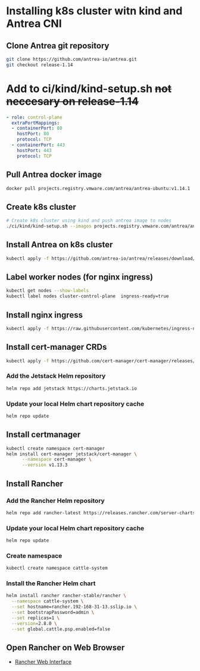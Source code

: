 

# Installing k8s cluster witn kind and Antrea CNI

## Clone Antrea git repository
```sh
git clone https://github.com/antrea-io/antrea.git
git checkout release-1.14
```

# Add to ci/kind/kind-setup.sh  ~~not neccesary on release-1.14~~
```yaml
- role: control-plane
  extraPortMappings:
  - containerPort: 80
    hostPort: 80
    protocol: TCP
  - containerPort: 443
    hostPort: 443
    protocol: TCP
```

## Pull Antrea docker image
```sh
docker pull projects.registry.vmware.com/antrea/antrea-ubuntu:v1.14.1
```

## Create k8s cluster
```sh
# Create k8s cluster using kind and push antrea image to nodes
./ci/kind/kind-setup.sh --images projects.registry.vmware.com/antrea/antrea-ubuntu:v1.14.1 create cluster
```

## Install Antrea on k8s cluster
```sh
kubectl apply -f https://github.com/antrea-io/antrea/releases/download/v1.14.1/antrea.yml
```

## Label worker nodes (for nginx ingress)
```sh
kubectl get nodes --show-labels
kubectl label nodes cluster-control-plane  ingress-ready=true
```

## Install nginx ingress
```sh
kubectl apply -f https://raw.githubusercontent.com/kubernetes/ingress-nginx/main/deploy/static/provider/kind/deploy.yaml
```

## Install cert-manager CRDs
```sh
kubectl apply -f https://github.com/cert-manager/cert-manager/releases/download/v1.13.3/cert-manager.crds.yaml
```

### Add the Jetstack Helm repository
```sh
helm repo add jetstack https://charts.jetstack.io
```

### Update your local Helm chart repository cache
```sh
helm repo update
```

## Install certmanager
```sh
kubectl create namespace cert-manager
helm install cert-manager jetstack/cert-manager \
      --namespace cert-manager \
      --version v1.13.3
```

## Install Rancher

### Add the Rancher Helm repository
```sh
helm repo add rancher-latest https://releases.rancher.com/server-charts/latest
```

### Update your local Helm chart repository cache
```sh
helm repo update
```

### Create namespace
```sh
kubectl create namespace cattle-system
```

### Install the Rancher Helm chart
```sh
helm install rancher rancher-stable/rancher \
  --namespace cattle-system \
  --set hostname=rancher.192-168-31-13.sslip.io \
  --set bootstrapPassword=admin \
  --set replicas=1 \
  --version=2.8.0 \
  --set global.cattle.psp.enabled=false
```

## Open Rancher on Web Browser
- [Rancher Web Interface](https://rancher.192-168-31-13.sslip.io)

